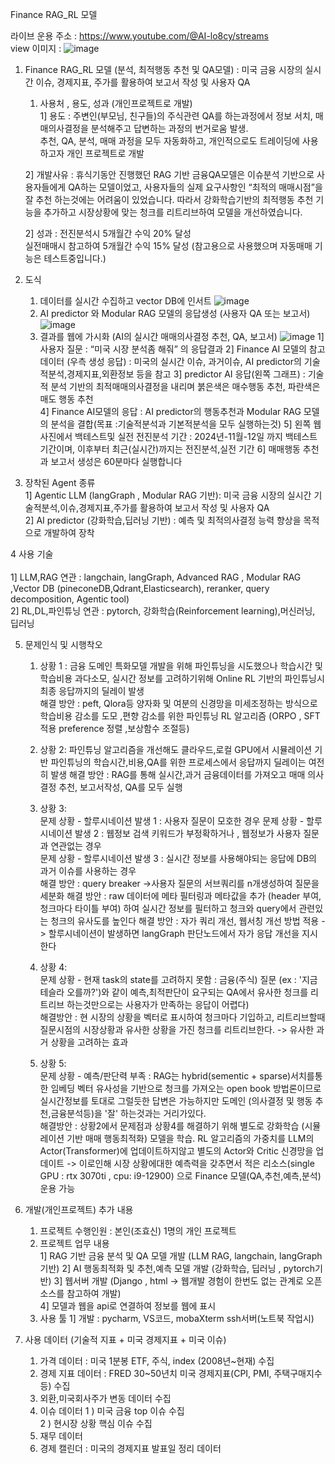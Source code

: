 Finance RAG_RL 모델

라이브 운용 주소 : https://www.youtube.com/@AI-lo8cy/streams <br>
view 이미지 : ![image](https://github.com/user-attachments/assets/c610920c-6ee2-48eb-9e58-cd2c3e86d613)



1. Finance RAG_RL 모델 (분석, 최적행동 추천 및 QA모델) : 
미국 금융 시장의 실시간 이슈, 경제지표, 주가를 활용하여 보고서 작성 및 사용자 QA 							
   1) 사용처 , 용도, 성과 (개인프로젝트로 개발) 	
     1] 용도 : 주변인(부모님, 친구들)의 주식관련 QA를 하는과정에서 
       정보 서치, 매매의사결정을 분석해주고 답변하는 과정의 번거로움 발생.  	
       추천, QA, 분석, 매매 과정을 모두 자동화하고, 개인적으로도 트레이딩에 
       사용하고자 개인 프로젝트로 개발	

     2] 개발사유 : 휴식기동안 진행했던 RAG 기반 금융QA모델은 이슈분석 기반으로 
       사용자들에게 QA하는 모델이었고, 사용자들의 실제 요구사항인 “최적의 매매시점”을         잘 추천 하는것에는 어려움이 있었습니다. 따라서 강화학습기반의 최적행동 추천 
       기능을 추가하고 시장상황에 맞는 청크를 리트리브하여 모델을 개선하였습니다.
								
   2] 성과 : 전진분석시 5개월간 수익 20% 달성 					
          실전매매시 참고하여 5개월간 수익 15% 달성 
          (참고용으로 사용했으며 자동매매 기능은 테스트중입니다.)			


2. 도식
   1) 데이터를 실시간 수집하고 vector DB에 인서트
     ![image](https://github.com/user-attachments/assets/f84df0d7-1bb6-4eed-bae0-57e475baeb69)
   2) AI predictor 와 Modular RAG 모델의 응답생성 (사용자 QA 또는 보고서)
     ![image](https://github.com/user-attachments/assets/beffd7e5-6805-44c9-9b57-6c8e4e20f84e)
   3) 결과를 웹에 가시화 (AI의 실시간 매매의사결정 추천, QA, 보고서)
     ![image](https://github.com/user-attachments/assets/c610920c-6ee2-48eb-9e58-cd2c3e86d613)
      1] 사용자 질문 : “미국 시장 분석좀 해줘” 의 응답결과
      2] Finance AI 모델의 참고 데이터 (우측 생성 응답) : 미국의 실시간 이슈, 과거이슈, 
                                   AI predictor의 기술적분석,경제지표,외환정보 등을 참고
      3] predictor AI 응답(왼쪽 그래프) : 기술적 분석 기반의 최적매매의사결정을 내리며 
                                   붉은색은 매수행동 추천, 파란색은 매도 행동 추천	
      4] Finance AI모델의 응답 : AI predictor의 행동추천과 Modular RAG 모델의 분석을 
                               결합(목표 :기술적분석과 기본적분석을 모두 실행하는것)
      5] 왼쪽 웹사진에서 백테스트및 실전 전진분석 기간 : 2024년-11월-12일 까지 
                       백테스트 기간이며, 이후부터 최근(실시간)까지는 전진분석,실전 기간
      6] 매매행동 추천과 보고서 생성은 60분마다 실행합니다




3. 장착된 Agent 종류  	
     1] Agentic LLM (langGraph , Modular RAG 기반): 미국 금융 시장의 실시간 
       기술적분석,이슈,경제지표,주가를 활용하여 보고서 작성 및 사용자 QA 						
     2] AI predictor (강화학습,딥러닝 기반) : 예측 및 최적의사결정 능력 향상을 
       목적으로 개발하여 장착

                
4 사용 기술 <br>								
    1] LLM,RAG 연관 : langchain, langGraph, Advanced RAG , Modular RAG ,Vector DB (pineconeDB,Qdrant,Elasticsearch), reranker, query decomposition, Agentic tool)       
    2] RL,DL,파인튜닝 연관 : pytorch, 강화학습(Reinforcement learning),머신러닝, 딥러닝			

    
5. 문제인식 및 시행착오							
    1) 상황 1 : 금융 도메인 특화모델 개발을 위해 파인튜닝을 시도했으나 학습시간 
       및 학습비용 과다소모, 실시간 정보를 고려하기위해 Online RL 기반의 파인튜닝시 
       최종 응답까지의 딜레이 발생 	
       해결 방안 : peft, Qlora등 양자화 및 여분의 신경망을 미세조정하는 방식으로 
                 학습비용 감소를 도모 ,편향 감소를 위한 파인튜닝 RL 알고리즘 
                 (ORPO , SFT 적용 preference 정렬 ,보상함수 조절등)							
    2) 상황 2: 파인튜닝 알고리즘을 개선해도 클라우드,로컬 GPU에서 시뮬레이션 기반 
       파인튜닝의 학습시간,비용,QA를 위한 프로세스에서 응답까지 딜레이는 여전히 발생
       해결 방안 : RAG를 통해 실시간,과거 금융데이터를 가져오고 매매 의사결정 추천, 
                  보고서작성, QA를 모두 실행							
    4) 상황 3: 								
       문제 상황 - 할루시네이션 발생 1 : 사용자 질문이 모호한 경우	
       문제 상황 - 할루시네이션 발생 2 : 웹정보 검색 키워드가 부정확하거나 , 
                                        웹정보가 사용자 질문과 연관없는 경우 	
       문제 상황 - 할루시네이션 발생 3 : 실시간 정보를 사용해야되는 응답에 
                                        DB의 과거 이슈를 사용하는 경우							
       해결 방안 : query breaker ->사용자 질문의 서브쿼리를 n개생성하여 질문을 세분화
       해결 방안 : raw 데이터에 메타 필터링과 메타값을 추가 
                  (header 부여, 청크마다 타이틀 부여) 하여 실시간 정보를 필터하고
                  청크와 query에서 관련있는 청크의 유사도를 높인다
       해결 방안 : 자가 쿼리 개선, 웹서칭 개선 방법 적용 -> 할루시네이션이 
                  발생하면 langGraph 판단노드에서 자가 응답 개선을 지시한다											

    5) 상황 4:								
       문제 상황 - 현재 task의 state를 고려하지 못함 : 금융(주식) 질문
       (ex : '지금 테슬라 오를까?')와 같이 예측,최적판단이 요구되는 QA에서 
            유사한 청크를 리트리브 하는것만으로는 사용자가 만족하는 응답이 어렵다)									
       해결방안 : 현 시장의 상황을 벡터로 표시하여 청크마다 기입하고, 리트리브할때 
                 질문시점의 시장상황과 유사한 상황을 가진 청크를 리트리브한다. -> 
                 유사한 과거 상황을 고려하는 효과	
							
    6) 상황 5:								
       문제 상황 - 예측/판단력 부족 : RAG는 hybrid(sementic + sparse)서치를통한 
       임베딩 벡터 유사성을 기반으로 청크를 가져오는 open book 방법론이므로 
       실시간정보를 토대로 그럴듯한 답변은 가능하지만 도메인
       (의사결정 및 행동 추천,금융분석등)을 '잘' 하는것과는 거리가있다.								
       해결방안 : 상황2에서 문제점과 상황4를 해결하기 위해 별도로 강화학습
                 (시뮬레이션 기반 매매 행동최적화) 모델을 학습. RL 알고리즘의 
                 가중치를 LLM의 Actor(Transformer)에 업데이트하지않고 별도의 
                 Actor와 Critic 신경망을 업데이트 -> 이로인해 시장 상황에대한 
                 예측력을 갖추면서 적은 리소스(single GPU : rtx 3070ti , cpu: i9-12900)
                 으로 Finance 모델(QA,추천,예측,분석) 운용 가능
       
5. 개발(개인프로젝트) 추가 내용						
    1) 프로젝트 수행인원 : 본인(조효신) 1명의 개인 프로젝트	
    2) 프로젝트 업무 내용 						
      1] RAG 기반 금융 분석 및 QA 모델 개발 (LLM RAG, langchain, langGraph 기반)
      2] AI 행동최적화 및 추천,예측 모델 개발 (강화학습, 딥러닝 , pytorch기반)
      3] 웹서버 개발 (Django , html  -> 웹개발 경험이 한번도 없는 관계로 오픈소스를 참고하여 개발)	    
            4] 모델과 웹을 api로 연결하여 정보를 웹에 표시
    3) 사용 툴
       1] 개발 : pycharm, VS코드, mobaXterm ssh서버(노트북 작업시)



					
6. 사용 데이터 (기술적 지표 + 미국 경제지표 + 미국 이슈)	
	1. 가격 데이터 : 미국 1분봉 ETF, 주식, index (2008년~현재) 수집 	
	2. 경제 지표 데이터 : FRED 30~50년치 미국 경제지표(CPI, PMI, 주택구매지수 등) 수집
	3. 외환,미국회사주가 변동 데이터 수집
	4. 이슈 데이터 
	  1 ) 미국 금융 top 이슈 수집 				
	  2 ) 현시장 상황 핵심 이슈 수집	
	5. 재무 데이터 	
	6. 경제 캘린더 : 미국의 경제지표 발표일 정리 데이터									
